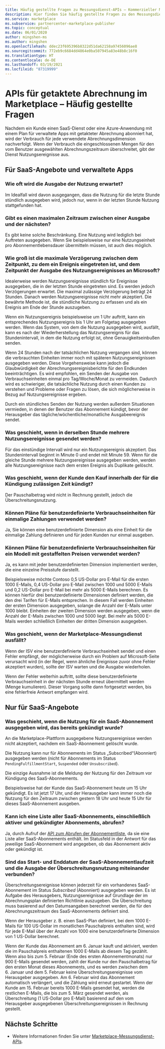 ```yaml
---
title: Häufig gestellte Fragen zu Messungsdienst-APIs – Kommerzieller Microsoft-Marketplace
description: Hier finden Sie häufig gestellte Fragen zu den Messungsdienst-APIs für SaaS-Angebote in Microsoft AppSource und im Azure Marketplace.
ms.service: marketplace
ms.subservice: partnercenter-marketplace-publisher
ms.topic: conceptual
ms.date: 06/01/2020
author: mingshen-ms
ms.author: mingshen
ms.openlocfilehash: ddec23f695396b8322d51da62158a97456096ae8
ms.sourcegitcommit: 772eb9c6684dd4864e0ba507945a83e48b8c16f0
ms.translationtype: HT
ms.contentlocale: de-DE
ms.lasthandoff: 03/19/2021
ms.locfileid: "87319999"
---
```

# <a name="marketplace-metered-billing-apis---faq"></a>APIs für getaktete Abrechnung im Marketplace – Häufig gestellte Fragen

Nachdem ein Kunde einen SaaS-Dienst oder eine Azure-Anwendung mit einem Plan für verwaltete Apps mit getakteter Abrechnung abonniert hat, wird der Verbrauch für jede verwendete Abrechnungsdimension nachverfolgt.  Wenn der Verbrauch die eingeschlossenen Mengen für den vom Benutzer ausgewählten Abrechnungszeitraum überschreitet, gibt der Dienst Nutzungsereignisse aus.

## <a name="for-both-saas-offers-and-managed-apps"></a>Für SaaS-Angebote und verwaltete Apps

### <a name="how-often-is-it-expected-to-emit-usage"></a>Wie oft wird die Ausgabe der Nutzung erwartet?

Im Idealfall wird davon ausgegangen, dass die Nutzung für die letzte Stunde stündlich ausgegeben wird, jedoch nur, wenn in der letzten Stunde Nutzung stattgefunden hat.

### <a name="is-there-a-maximal-period-between-one-emission-and-the-next-one"></a>Gibt es einen maximalen Zeitraum zwischen einer Ausgabe und der nächsten?

Es gibt keine solche Beschränkung. Eine Nutzung wird lediglich bei Auftreten ausgegeben. Wenn Sie beispielsweise nur eine Nutzungseinheit pro Abonnementlebensdauer übermitteln müssen, ist auch dies möglich.

### <a name="what-is-the-maximum-delay-between-the-time-an-event-occurs-and-the-time-a-usage-event-is-emitted-to-microsoft"></a>Wie groß ist die maximale Verzögerung zwischen dem Zeitpunkt, zu dem ein Ereignis eingetreten ist, und dem Zeitpunkt der Ausgabe des Nutzungsereignisses an Microsoft?

Idealerweise werden Nutzungsereignisse stündlich für Ereignisse ausgegeben, die in der letzten Stunde eingetreten sind. Es werden jedoch Verzögerungen erwartet. Die maximal zulässige Verzögerung beträgt 24 Stunden. Danach werden Nutzungsereignisse nicht mehr akzeptiert. Die bewährte Methode ist, die stündliche Nutzung zu erfassen und als ein Ereignis am Ende der Stunde auszugeben.

Wenn ein Nutzungsereignis beispielsweise um 1 Uhr auftritt, kann ein entsprechendes Nutzungsereignis bis 1 Uhr am Folgetag ausgegeben werden.  Wenn das System, von dem die Nutzung ausgegeben wird, ausfällt, kann es nach der Wiederherstellung das Nutzungsereignis für das Stundenintervall, in dem die Nutzung erfolgt ist, ohne Genauigkeitseinbußen senden.

Wenn 24 Stunden nach der tatsächlichen Nutzung vergangen sind, können die verbrauchten Einheiten immer noch mit späteren Nutzungsereignissen ausgegeben werden.  Diese Vorgehensweise kann jedoch die Glaubwürdigkeit der Abrechnungsereignisberichte für den Endkunden beeinträchtigen.  Es wird empfohlen, ein Senden der Ausgabe von Verbrauchseinheiten einmal pro Tag/Woche/Monat zu vermeiden.  Dadurch wird es schwieriger, die tatsächliche Nutzung durch einen Kunden zu verstehen und Probleme oder Fragen zu lösen, die sich möglicherweise in Bezug auf Nutzungsereignisse ergeben.

Durch ein stündliches Senden der Nutzung werden außerdem Situationen vermieden, in denen der Benutzer das Abonnement kündigt, bevor der Herausgeber das tägliche/wöchentliche/monatliche Ausgabeereignis sendet.

### <a name="what-happens-when-you-send-more-than-one-usage-event-in-the-same-hour"></a>Was geschieht, wenn in derselben Stunde mehrere Nutzungsereignisse gesendet werden?

Für das einstündige Intervall wird nur ein Nutzungsereignis akzeptiert. Das Stundenintervall beginnt in Minute 0 und endet mit Minute 59.  Wenn für die gleiche Stunde mehrere Nutzungsereignisse ausgegeben werden, werden alle Nutzungsereignisse nach dem ersten Ereignis als Duplikate gelöscht.

### <a name="what-happens-when-the-customer-cancels-the-purchase-within-the-time-allowed-by-the-cancellation-policy"></a>Was geschieht, wenn der Kunde den Kauf innerhalb der für die Kündigung zulässigen Zeit kündigt?

Der Pauschalbetrag wird nicht in Rechnung gestellt, jedoch die Überschreitungsnutzung.

### <a name="can-custom-meter-plans-be-used-for-one-time-payments"></a>Können Pläne für benutzerdefinierte Verbrauchseinheiten für einmalige Zahlungen verwendet werden?

Ja, Sie können eine benutzerdefinierte Dimension als eine Einheit für die einmalige Zahlung definieren und für jeden Kunden nur einmal ausgeben.

### <a name="can-custom-meter-plans-be-used-to-tiered-pricing-model"></a>Können Pläne für benutzerdefinierte Verbrauchseinheiten für ein Modell mit gestaffelten Preisen verwendet werden?

Ja, es kann mit jeder benutzerdefinierten Dimension implementiert werden, die eine einzelne Preisstufe darstellt.

Beispielsweise möchte Contoso 0,5 US-Dollar pro E-Mail für die ersten 1000 E-Mails, 0,4 US-Dollar pro E-Mail zwischen 1000 und 5000 E-Mails und 0,2 US-Dollar pro E-Mail bei mehr als 5000 E-Mails berechnen. Es können hierfür drei benutzerdefinierte Dimensionen definiert werden, die den drei Tarifen für E-Mails entsprechen. In diesem Fall werden Einheiten der ersten Dimension ausgegeben, solange die Anzahl der E-Mails unter 1000 bleibt. Einheiten der zweiten Dimension werden ausgegeben, wenn die Anzahl der E-Mails zwischen 1000 und 5000 liegt. Bei mehr als 5000 E-Mails werden schließlich Einheiten der dritten Dimension ausgegeben.

### <a name="what-happens-if-the-marketplace-metering-service-has-an-outage"></a>Was geschieht, wenn der Marketplace-Messungsdienst ausfällt?

Wenn der ISV eine benutzerdefinierte Verbrauchseinheit sendet und einen Fehler empfängt, der möglicherweise durch ein Problem auf Microsoft-Seite verursacht wird (in der Regel, wenn ähnliche Ereignisse zuvor ohne Fehler akzeptiert wurden), sollte der ISV warten und die Ausgabe wiederholen.

Wenn der Fehler weiterhin auftritt, sollte diese benutzerdefinierte Verbrauchseinheit in der nächsten Stunde erneut übermittelt werden (Menge kumulieren). Dieser Vorgang sollte dann fortgesetzt werden, bis eine fehlerfreie Antwort empfangen wird.

## <a name="for-saas-offers-only"></a>Nur für SaaS-Angebote

### <a name="what-happens-when-you-emit-usage-for-a-saas-subscription-that-has-been-unsubscribed-already"></a>Was geschieht, wenn die Nutzung für ein SaaS-Abonnement ausgegeben wird, das bereits gekündigt wurde?

An die Marketplace-Plattform ausgegebene Nutzungsereignisse werden nicht akzeptiert, nachdem ein SaaS-Abonnement gelöscht wurde.

Die Nutzung kann nur für Abonnements im Status „Subscribed“(Abonniert) ausgegeben werden (nicht für Abonnements im Status `PendingFulfillmentStart`, `Suspended` oder `Unsubscribed`).

Die einzige Ausnahme ist die Meldung der Nutzung für den Zeitraum vor Kündigung des SaaS-Abonnements.

Beispielsweise hat der Kunde das SaaS-Abonnement heute um 15 Uhr gekündigt. Es ist jetzt 17 Uhr, und der Herausgeber kann immer noch die Nutzung für den Zeitraum zwischen gestern 18 Uhr und heute 15 Uhr für dieses SaaS-Abonnement ausgeben.

### <a name="can-you-get-a-list-of-all-saas-subscriptions-including-active-and-unsubscribed-subscriptions"></a>Kann ich eine Liste aller SaaS-Abonnements, einschließlich aktiver und gekündigter Abonnements, abrufen?

Ja, durch Aufruf der [API zum Abrufen der Abonnementliste](pc-saas-fulfillment-api-v2.md#subscription-apis), da sie eine Liste aller SaaS-Abonnements enthält. Im Statusfeld in der Antwort für das jeweilige SaaS-Abonnement wird angegeben, ob das Abonnement aktiv oder gekündigt ist.

### <a name="are-the-start-and-end-dates-of-saas-subscription-term-and-overage-usage-emission-connected"></a>Sind das Start- und Enddatum der SaaS-Abonnementlaufzeit und die Ausgabe der Überschreitungsnutzung miteinander verbunden?

Überschreitungsereignisse können jederzeit für ein vorhandenes SaaS-Abonnement im Status *Subscribed* (Abonniert) ausgegeben werden. Es ist Aufgabe des Herausgebers, Nutzungsereignisse auf Grundlage der im Abrechnungsplan definierten Richtlinie auszugeben. Die Überschreitung muss basierend auf den Datumsangaben berechnet werden, die für den Abrechnungszeitraum des SaaS-Abonnements definiert sind. 

Wenn der Herausgeber z. B. einen SaaS-Plan definiert, bei dem 1000 E-Mails für 100 US-Dollar im monatlichen Pauschalpreis enthalten sind, wird für jede E-Mail über der Anzahl von 1000 eine benutzerdefinierte Dimension von 1 US-Dollar berechnet.

Wenn der Kunde das Abonnement am 6. Januar kauft und aktiviert, werden die im Pauschalpreis enthaltenen 1000 E-Mails ab diesem Tag gezählt. Wenn also bis zum 5. Februar (Ende des ersten Abonnementmonats) nur 900 E-Mails gesendet werden, zahlt der Kunde nur den Pauschalbetrag für den ersten Monat dieses Abonnements, und es werden zwischen dem 6. Januar und dem 5. Februar keine Überschreitungsereignisse vom Herausgeber ausgegeben. Am 6. Februar wird das Abonnement automatisch verlängert, und die Zählung wird erneut gestartet. Wenn der Kunde am 15. Februar bereits 1000 E-Mails gesendet hat, werden die restlichen E-Mails, die bis zum 5. März gesendet werden, als Überschreitung (1 US-Dollar pro E-Mail) basierend auf den vom Herausgeber ausgegebenen Überschreitungsereignissen in Rechnung gestellt.

## <a name="next-steps"></a>Nächste Schritte

- Weitere Informationen finden Sie unter [Marketplace-Messungsdienst-APIs](./marketplace-metering-service-apis.md).
